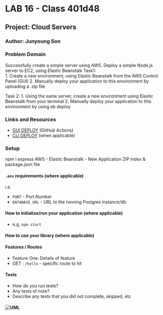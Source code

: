 # LAB 16 - Class 401d48

## Project: Cloud Servers

### Author: Junyoung Son

### Problem Domain  

Successfully create a simple server using AWS. Deploy a simple Node.js server to EC2, using Elastic Beanstalk
  Task1:  
    1. Create a new environment, using Elastic Beanstalk from the AWS Control Panel (GUI)
    2. Manually deploy your application to this environment by uploading a .zip file

  Task 2:
    1. Using the same server, create a new environment using Elastic Beanstalk from your terminal
    2. Manually deploy your application to this environment by using eb deploy

### Links and Resources

- [GUI DEPLOY](http://xyz.com) (GitHub Actions)
- [CLI DEPLOY](http://xyz.com) (when applicable)
<!-- - [front-end application](http://xyz.com) (when applicable) -->

### Setup

  npm i express
  AWS - Elastic Beanstalk - New Application
  ZIP index & package.json file

#### `.env` requirements (where applicable)

i.e.

- `PORT` - Port Number
- `DATABASE_URL` - URL to the running Postgres instance/db

#### How to initialize/run your application (where applicable)

- e.g. `npm start`

#### How to use your library (where applicable)

#### Features / Routes

- Feature One: Details of feature
- GET : `/hello` - specific route to hit

#### Tests

- How do you run tests?
- Any tests of note?
- Describe any tests that you did not complete, skipped, etc

#### ![UML]()
